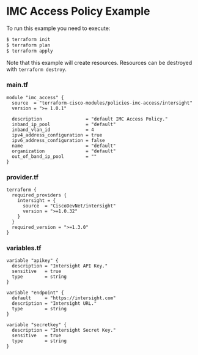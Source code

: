 <!-- BEGIN_TF_DOCS -->
# IMC Access Policy Example

To run this example you need to execute:

```bash
$ terraform init
$ terraform plan
$ terraform apply
```

Note that this example will create resources. Resources can be destroyed with `terraform destroy`.

### main.tf
```hcl
module "imc_access" {
  source  = "terraform-cisco-modules/policies-imc-access/intersight"
  version = ">= 1.0.1"

  description                = "default IMC Access Policy."
  inband_ip_pool             = "default"
  inband_vlan_id             = 4
  ipv4_address_configuration = true
  ipv6_address_configuration = false
  name                       = "default"
  organization               = "default"
  out_of_band_ip_pool        = ""
}

```

### provider.tf
```hcl
terraform {
  required_providers {
    intersight = {
      source  = "CiscoDevNet/intersight"
      version = ">=1.0.32"
    }
  }
  required_version = ">=1.3.0"
}
```

### variables.tf
```hcl
variable "apikey" {
  description = "Intersight API Key."
  sensitive   = true
  type        = string
}

variable "endpoint" {
  default     = "https://intersight.com"
  description = "Intersight URL."
  type        = string
}

variable "secretkey" {
  description = "Intersight Secret Key."
  sensitive   = true
  type        = string
}
```
<!-- END_TF_DOCS -->